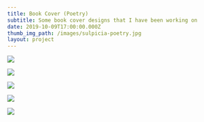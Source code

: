```yaml
---
title: Book Cover (Poetry)
subtitle: Some book cover designs that I have been working on
date: 2019-10-09T17:00:00.000Z
thumb_img_path: /images/sulpicia-poetry.jpg
layout: project
---
```

![](/images/paguyuban-kisah-kasih-priyangan-pagarmangkok-book-cover-design.jpg)

![](/images/sulpicic-elegi-elegi-pendek-pagarmangkok-book-cover-design.jpg)

![](/images/aku-malu-jadi-manusia-pagarmangkok-book-cover-design.jpg)

![](/images/bajingan-yang-romantis.jpg)

![](/images/pegasus-lilika-dan-kisah-kisah-lainya-pagarmangkok-book-cover-design.jpg)

